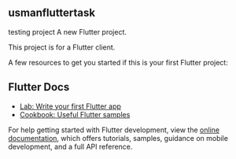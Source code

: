 ## usmanfluttertask

testing project
A new Flutter project.

This project is for a Flutter client.

A few resources to get you started if this is your first Flutter project:

## Flutter Docs
- [Lab: Write your first Flutter app](https://docs.flutter.dev/get-started/codelab)
- [Cookbook: Useful Flutter samples](https://docs.flutter.dev/cookbook)

For help getting started with Flutter development, view the
[online documentation](https://docs.flutter.dev/), which offers tutorials,
samples, guidance on mobile development, and a full API reference.
